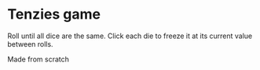# Tenzies game

Roll until all dice are the same. 
Click each die to freeze it at its current value between rolls.

Made from scratch